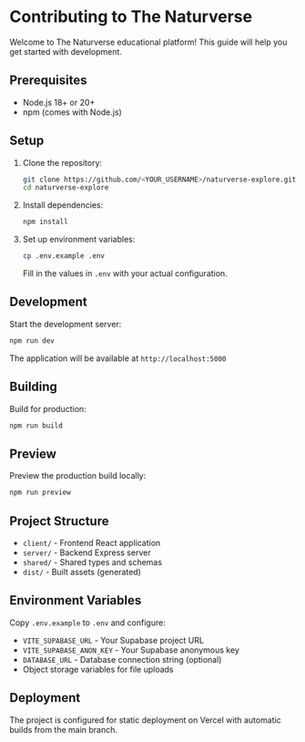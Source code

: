 # Contributing to The Naturverse

Welcome to The Naturverse educational platform! This guide will help you get started with development.

## Prerequisites

- Node.js 18+ or 20+
- npm (comes with Node.js)

## Setup

1. Clone the repository:

   ```bash
   git clone https://github.com/<YOUR_USERNAME>/naturverse-explore.git
   cd naturverse-explore
   ```

2. Install dependencies:

   ```bash
   npm install
   ```

3. Set up environment variables:
   ```bash
   cp .env.example .env
   ```
   Fill in the values in `.env` with your actual configuration.

## Development

Start the development server:

```bash
npm run dev
```

The application will be available at `http://localhost:5000`

## Building

Build for production:

```bash
npm run build
```

## Preview

Preview the production build locally:

```bash
npm run preview
```

## Project Structure

- `client/` - Frontend React application
- `server/` - Backend Express server
- `shared/` - Shared types and schemas
- `dist/` - Built assets (generated)

## Environment Variables

Copy `.env.example` to `.env` and configure:

- `VITE_SUPABASE_URL` - Your Supabase project URL
- `VITE_SUPABASE_ANON_KEY` - Your Supabase anonymous key
- `DATABASE_URL` - Database connection string (optional)
- Object storage variables for file uploads

## Deployment

The project is configured for static deployment on Vercel with automatic builds from the main branch.
